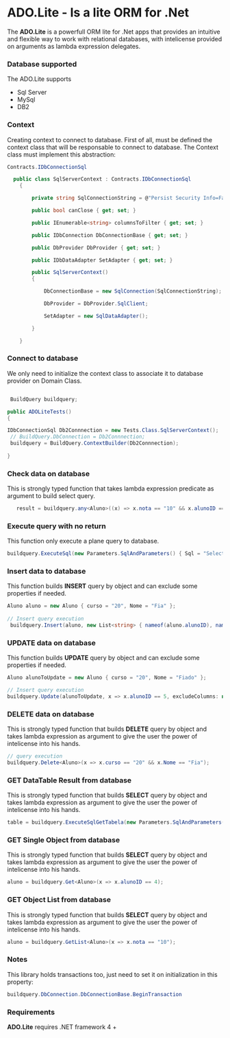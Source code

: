 

# ADO.Lite - Is a lite ORM for .Net #

The **ADO.Lite** is a powerfull ORM lite for .Net apps that provides an intuitive and flexible way to work with relational databases, with intelicense provided on arguments as lambda expression delegates.



### Database supported ###

The ADO.Lite supports

- Sql Server
- MySql
- DB2

### Context ###

Creating context to connect to database. First of all, must be defined the context class that will be responsable to connect to database.
The Context class must implement this abstraction:

```cs
Contracts.IDbConnectionSql 
```


```csharp
  public class SqlServerContext : Contracts.IDbConnectionSql
    {

        private string SqlConnectionString = @"Persist Security Info=False;Integrated Security=true;Initial Catalog=;server=";

        public bool canClose { get; set; }

        public IEnumerable<string> columnsToFilter { get; set; }

        public IDbConnection DbConnectionBase { get; set; }

        public DbProvider DbProvider { get; set; }

        public IDbDataAdapter SetAdapter { get; set; }

        public SqlServerContext()
        {

            DbConnectionBase = new SqlConnection(SqlConnectionString);

            DbProvider = DbProvider.SqlClient;

            SetAdapter = new SqlDataAdapter();

        }

    }
```



### Connect to database ###
 We only need to initialize the context class to associate it to database provider on Domain Class.

```c#

 BuildQuery buildquery;

public ADOLiteTests()
{

IDbConnectionSql Db2Connnection = new Tests.Class.SqlServerContext();
 // BuildQuery.DbConnection = Db2Connnection;
 buildquery = BuildQuery.ContextBuilder(Db2Connnection);
    
}
```



### Check data on database ###

This is strongly typed function that takes lambda expression predicate as argument to build select query. 

```c#
   result = buildquery.any<Aluno>((x) => x.nota == "10" && x.alunoID == 5);
```


### Execute query with no return ###

This function only execute a plane query to database. 

```csharp
buildquery.ExecuteSql(new Parameters.SqlAndParameters() { Sql = "Select * from aluno");
```



### Insert data to database ###

This function builds **INSERT** query by object and can exclude some properties if needed.

```csharp
Aluno aluno = new Aluno { curso = "20", Nome = "Fia" };
 
// Insert query execution
 buildquery.Insert(aluno, new List<string> { nameof(aluno.alunoID), nameof(aluno.data) });
```



### UPDATE data on database ###

This function builds **UPDATE** query by object and can exclude some properties if needed.

```csharp
Aluno alunoToUpdate = new Aluno { curso = "20", Nome = "Fiado" };

// Insert query execution
buildquery.Update(alunoToUpdate, x => x.alunoID == 5, excludeColumns: new List<string> { nameof(alunoUpdated.data) });

```



### DELETE data on database ###
This is strongly typed function that builds **DELETE** query by object and takes lambda expression as argument to give the user the power of intelicense into his hands.

```csharp
// query execution
buildquery.Delete<Aluno>(x => x.curso == "20" && x.Nome == "Fia");
```



### GET DataTable Result from database ###

This is strongly typed function that builds **SELECT** query by object and takes lambda expression as argument to give the user the power of intelicense into his hands.

```csharp
table = buildquery.ExecuteSqlGetTabela(new Parameters.SqlAndParameters() { Sql = "Select * from aluno" });
```



### GET Single Object from database ###

This is strongly typed function that builds **SELECT** query by object and takes lambda expression as argument to give the user the power of intelicense into his hands.

```csharp
aluno = buildquery.Get<Aluno>(x => x.alunoID == 4);
```



### GET Object List from database ###

This is strongly typed function that builds **SELECT** query by object and takes lambda expression as argument to give the user the power of intelicense into his hands.

```csharp
aluno = buildquery.GetList<Aluno>(x => x.nota == "10");
```



### Notes ###

This library holds transactions too, just need to set it on initialization in this property:

```csharp
buildquery.DbConnection.DbConnectionBase.BeginTransaction
```




### Requirements ###
**ADO.Lite** requires .NET framework 4 +